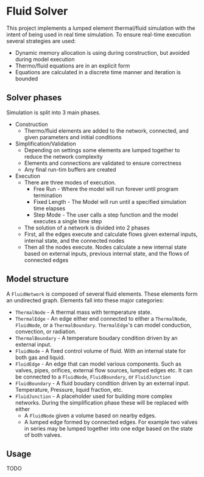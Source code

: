 # Fluid Solver

This project implements a lumped element thermal/fluid simulation with the intent of being used in real time simulation. To ensure real-time execution several strategies are used:
- Dynamic memory allocation is using during construction, but avoided during model execution
- Thermo/fluid equations are in an explicit form
- Equations are calculated in a discrete time manner and iteration is bounded

## Solver phases
Simulation is split into 3 main phases.
- Construction
  - Thermo/fluid elements are added to the network, connected, and given parameters and initial conditions
- Simplification/Validation
  - Depending on settings some elements are lumped together to reduce the network complexity
  - Elements and connections are validated to ensure correctness
  - Any final run-tim buffers are created
- Execution
    - There are three modes of execution.
      - Free Run - Where the model will run forever until program termination
      - Fixed Length - The Model will run until a specified simulation time elapses
      - Step Mode - The user calls a step function and the model executes a single time step
    - The solution of a network is divided into 2 phases
     - First, all the edges execute and calculate flows given external inputs, internal state, and the connected nodes
     - Then all the nodes execute. Nodes calculate a new internal state based on external inputs, previous internal state, and the flows of connected edges

## Model structure
A `FluidNetwork` is composed of several fluid elements. These elements form an undirected graph.
Elements fall into these major categories:
- `ThermalNode` - A thermal mass with termperature state.
- `ThermalEdge` - An edge either end connected to either a `ThermalNode`, `FluidNode`, or a `ThermalBoundary`. `ThermalEdge`'s can model conduction, convection, or radiation.
- `ThermalBoundary` - A temperature boudary condition driven by an external input.
- `FluidNode` - A fixed control volume of fluid. With an internal state for both gas and liquid.
- `FluidEdge` - An edge that can model various components. Such as valves, pipes, orifices, external flow sources, lumped edges etc. It can be connected to a `FluidNode`, `FluidBoundary`, or `FluidJunction`
- `FluidBoundary` - A fluid boudary condition driven by an external input. Temperature, Pressure, liquid fraction, etc.
- `FluidJunction` - A placeholder used for building more complex networks. During the simplification phase these will be replaced with either
  - A `FluidNode` given a volume based on nearby edges.
  - A  lumped edge formed by connected edges. For example two valves in series may be lumped together into one edge based on the state of both valves.

## Usage
TODO